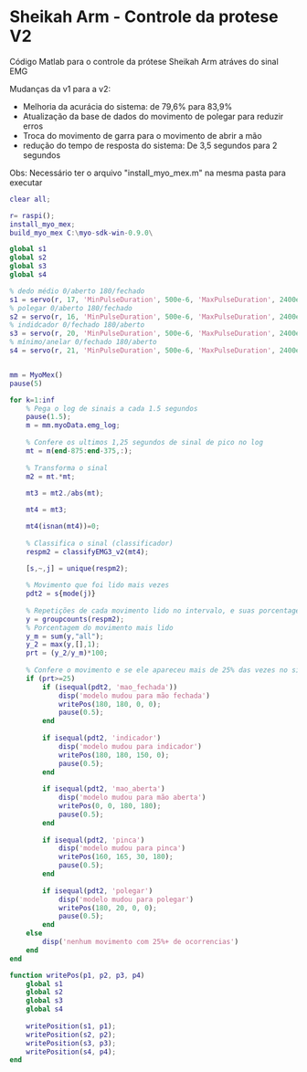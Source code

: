 # Sheikah Arm - Controle da protese V2
Código Matlab para o controle da prótese Sheikah Arm atráves do sinal EMG

Mudanças da v1 para a v2:
- Melhoria da acurácia do sistema: de 79,6% para 83,9%
- Atualização da base de dados do movimento de polegar para reduzir erros
- Troca do movimento de garra para o movimento de abrir a mão
- redução do tempo de resposta do sistema: De 3,5 segundos para 2 segundos

Obs: Necessário ter o arquivo "install_myo_mex.m" na mesma pasta para executar

```matlab
clear all;

r= raspi();
install_myo_mex;
build_myo_mex C:\myo-sdk-win-0.9.0\

global s1
global s2
global s3
global s4

% dedo médio 0/aberto 180/fechado
s1 = servo(r, 17, 'MinPulseDuration', 500e-6, 'MaxPulseDuration', 2400e-6);
% polegar 0/aberto 180/fechado
s2 = servo(r, 16, 'MinPulseDuration', 500e-6, 'MaxPulseDuration', 2400e-6);
% indidcador 0/fechado 180/aberto
s3 = servo(r, 20, 'MinPulseDuration', 500e-6, 'MaxPulseDuration', 2400e-6);
% mínimo/anelar 0/fechado 180/aberto
s4 = servo(r, 21, 'MinPulseDuration', 500e-6, 'MaxPulseDuration', 2400e-6);


mm = MyoMex()
pause(5)

for k=1:inf
    % Pega o log de sinais a cada 1.5 segundos
    pause(1.5);
    m = mm.myoData.emg_log;
    
    % Confere os ultimos 1,25 segundos de sinal de pico no log 
    mt = m(end-875:end-375,:);
    
    % Transforma o sinal 
    m2 = mt.*mt;
    
    mt3 = mt2./abs(mt);

    mt4 = mt3;

    mt4(isnan(mt4))=0;
    
    % Classifica o sinal (classificador)
    respm2 = classifyEMG3_v2(mt4);
    
    [s,~,j] = unique(respm2);

    % Movimento que foi lido mais vezes
    pdt2 = s{mode(j)}
    
    % Repetições de cada movimento lido no intervalo, e suas porcentagens
    y = groupcounts(respm2);
    % Porcentagem do movimento mais lido
    y_m = sum(y,"all");
    y_2 = max(y,[],1);
    prt = (y_2/y_m)*100;
    
    % Confere o movimento e se ele apareceu mais de 25% das vezes no sinal
    if (prt>=25)
        if (isequal(pdt2, 'mao_fechada'))
            disp('modelo mudou para mão fechada')
            writePos(180, 180, 0, 0);
            pause(0.5);
        end
        
        if isequal(pdt2, 'indicador')
            disp('modelo mudou para indicador')
            writePos(180, 180, 150, 0);
            pause(0.5);
        end
        
        if isequal(pdt2, 'mao_aberta')
            disp('modelo mudou para mão aberta')
            writePos(0, 0, 180, 180);
            pause(0.5);
        end
        
        if isequal(pdt2, 'pinca')
            disp('modelo mudou para pinca')
            writePos(160, 165, 30, 180);
            pause(0.5);
        end
        
        if isequal(pdt2, 'polegar')
            disp('modelo mudou para polegar')
            writePos(180, 20, 0, 0);
            pause(0.5);
        end
    else
        disp('nenhum movimento com 25%+ de ocorrencias')
    end
end

function writePos(p1, p2, p3, p4)
    global s1
    global s2
    global s3
    global s4
    
    writePosition(s1, p1);
    writePosition(s2, p2);
    writePosition(s3, p3);
    writePosition(s4, p4);
end

```

